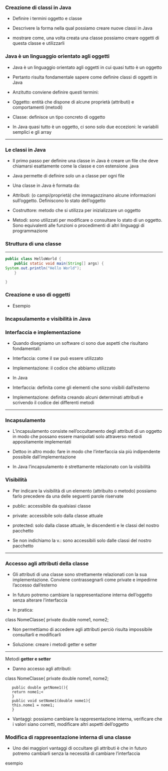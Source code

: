 ### Creazione di classi in Java

* Definire i termini oggetto e classe

* Descrivere la forma nella qual possiamo creare nuove classi in Java

* mostrare come, una volta creata una classe possiamo creare oggetti di questa classe e utilizzarli

### Java è un linguaggio orientato agli oggetti

* Java è un linguaggio orientato agli oggetti in cui quasi tutto è un oggetto

* Pertanto risulta fondamentale sapere come definire classi di oggetti in Java

* Anzitutto conviene definire questi termini:

* Oggetto: entità che dispone di alcune proprietà (attributi) e comportamenti (metodi)

* Classe: definisce un tipo concreto di oggetto

* In Java quasi tutto è un oggetto, ci sono solo due eccezioni: le variabili semplici e gli array

---


### Le classi in Java

* Il primo passo per definire una classe in Java è creare un file che deve chiamarsi esattamente come la classe e con estensione .java

* Java permette di definire solo un a classe per ogni file

* Una classe in Java è formata da:

* Attributi: (o campi/proprietà) che immagazzinano alcune informazioni sull’oggetto. Definiscono lo stato dell’oggetto

* Costruttore: metodo che si utilizza per inizializzare un oggetto

* Metodi: sono utilizzati per modificare o consultare lo stato di un oggetto. Sono equivalenti alle funzioni o procedimenti di altri linguaggi di programmazione

### Struttura di una classe


---


```java
public class HelloWorld {
    public static void main(String[] args) {
System.out.println("Hello World");
    }

}
```
### Creazione e uso di oggetti

* Esempio

### Incapsulamento e visibilità in Java

### Interfaccia e implementazione

* Quando disegniamo un software ci sono due aspetti che risultano fondamentali:

* Interfaccia: come il sw può essere utilizzato

* Implementazione: il codice che abbiamo utilizzato

* In Java

* Interfaccia: definita come gli elementi che sono visibili dall’esterno

* Implementazione: definita creando alcuni determinati attributi e scrivendo il codice dei differenti metodi

---


### Incapsulamento

* L’incapsulamento consiste nell’occultamento degli attributi di un oggetto in modo che possano essere manipolati solo attraverso metodi appositamente implementati

* Dettoo in altro modo: fare in modo che l’interfaccia sia più indipendente possibile dall’implementazione

* In Java l’incapsulamento è strettamente relazionato con la visibilità

### Visibilità

* Per indicare la visibilità di un elemento (attribuito o metodo) possiamo farlo precedere da una delle seguenti parole riservate

* public: accessibile da qualsiasi classe

* private: accessibile solo dalla classe attuale

* protected: solo dalla classe attuale, le discendenti e le classi del nostro pacchetto

* Se non indichiamo la v.: sono accessibili solo dalle classi del nostro pacchetto

---


### Accesso agli attributi della classe

* Gli attributi di una classe sono strettamente relazionati con la sua implementazione. Conviene contrassegnarli come private e impedirne l’accesso dall’esterno

* In futuro potremo cambiare la rappresentazione interna dell’oggetto senza alterare l’interfaccia

* In pratica:

class NomeClasse{
   private double nome1, nome2;

* Non permettiamo di accedere agli attributi perciò risulta impossibile consultarli e modificarli

* Soluzione: creare i metodi getter e setter

---


Metodi **getter e setter**

* Danno accesso agli attributi:

class NomeClasse{  private double nome1, nome2;

       public double getNome1(){
       return nome1;<
       } 
       public void setNome1(double nome1){ 
       this.nome1 = nome1; 
       }

* Vantaggi: possiamo cambiare la rappresentazione interna, verificare che i valori siano corretti, modificare altri aspetti dell’oggetto

### Modifica di rappresentazione interna di una classe

* Uno dei maggiori vantaggi di occultare gli attributi è che in futuro potremo cambiarli senza la necessità di cambiare l’interfaccia

esempio

